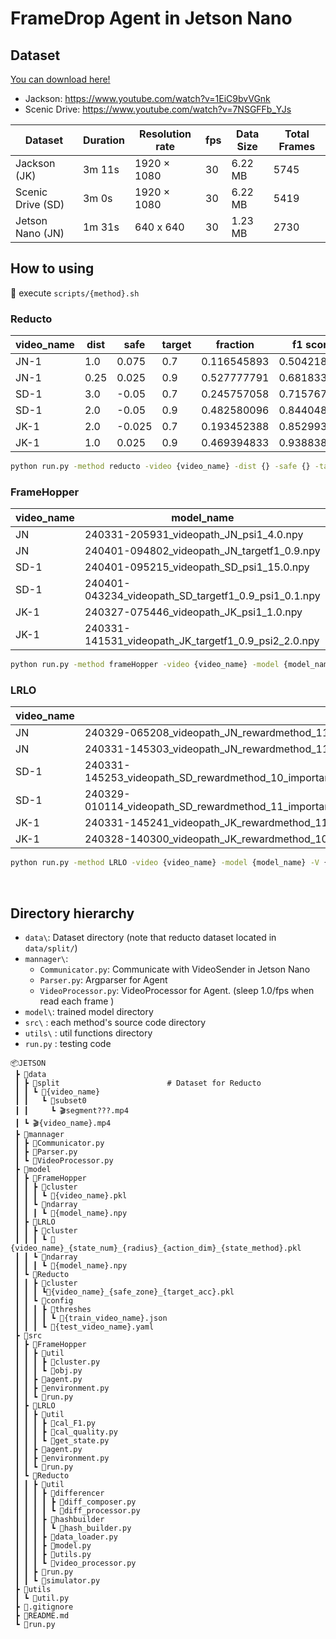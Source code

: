 # FrameDrop Agent in Jetson Nano

## Dataset
[You can download here!](https://drive.google.com/file/d/1tUQgVmZ4p9e_femsJL3TQI570z7mPK_h/view?usp=sharing)

- Jackson: https://www.youtube.com/watch?v=1EiC9bvVGnk
- Scenic Drive: https://www.youtube.com/watch?v=7NSGFFb_YJs

| Dataset      |  Duration | Resolution rate | fps | Data Size        | Total Frames |
| ------------ | -------- | --------------- | --- | ---------------- | ------------ |
|  Jackson (JK)       | 3m 11s   | 1920 × 1080     | 30  | 6.22 $\text{MB}$ | 5745         |
|  Scenic Drive (SD) | 3m 0s    | 1920 × 1080     | 30  | 6.22 $\text{MB}$ | 5419         | 
| Jetson Nano (JN)   | 1m 31s   | 640 x 640       | 30  | 1.23 $\text{MB}$ | 2730         |

## How to using
📢 execute `scripts/{method}.sh`

### Reducto    

| video_name | dist | safe | target | fraction | f1 score |
| --- | --- | --- | ---| --- | ---|
| JN-1 | 1.0 | 0.075 | 0.7 | 0.116545893 | 0.504218936 |
| JN-1 | 0.25 | 0.025 |0.9 |0.527777791  | 0.681833386 |
| SD-1 | 3.0 | -0.05 |0.7 |0.245757058 | 0.715767324 |
| SD-1 | 2.0  | -0.05 | 0.9| 0.482580096 |0.844048023	 |
| JK-1 | 2.0  | -0.025 | 0.7|0.193452388 | 0.852993608 |
| JK-1 | 1.0  | 0.025 | 0.9|0.469394833 |0.938838184 |

```bash
python run.py -method reducto -video {video_name} -dist {} -safe {} -target {} -jetson t
```
### FrameHopper
| video_name | model_name | fraction | f1 score |
| --- | ---| --- | ---|
| JN | 240331-205931_videopath_JN_psi1_4.0.npy | 0.1883 | 0.553460 |
| JN | 240401-094802_videopath_JN_targetf1_0.9.npy |0.5392  | 0.793518 |
| SD-1 | 240401-095215_videopath_SD_psi1_15.0.npy	| 0.2495 | 0.625895	|
| SD-1 | 240401-043234_videopath_SD_targetf1_0.9_psi1_0.1.npy| 0.5226 |0.869072|
| JK-1 | 240327-075446_videopath_JK_psi1_1.0.npy | 0.1121 |	0.834371899 |
| JK-1 | 240331-141531_videopath_JK_targetf1_0.9_psi2_2.0.npy| 0.2594 |	0.885302147|

```bash 
python run.py -method frameHopper -video {video_name} -model {model_name} -jetson t
```

### LRLO
| video_name | model_name | fraction | f1 score |
| --- | ---| --- | ---|
| JN | 240329-065208_videopath_JN_rewardmethod_11_importantmethod_021_actiondim_15_threshold_0.4_statemethod_1.npy	| 0.1737 | 0.502615295	|
| JN | 240331-145303_videopath_JN_rewardmethod_11_importantmethod_021_actiondim_5_threshold_0.5_statemethod_1.npy	| 0.4892 | 0.77821829|
| SD-1| 240331-145253_videopath_SD_rewardmethod_10_importantmethod_021_radius_120_actiondim_15_threshold_0.1_statemethod_1.npy |  0.2054 | 0.656007951	|
| SD-1 | 240329-010114_videopath_SD_rewardmethod_11_importantmethod_021_radius_120_actiondim_5_threshold_0.2_statemethod_1.npy | 0.3998 |	0.815773421	|
| JK-1 | 240331-145241_videopath_JK_rewardmethod_11_importantmethod_021_actiondim_15_threshold_0.1_statemethod_1.npy | 0.1412 |	0.825364566	|
| JK-1 | 240328-140300_videopath_JK_rewardmethod_10_importantmethod_021_actiondim_5_threshold_0.35_statemethod_1.npy | 0.5639 |	0.932373083 |	
```bash
python run.py -method LRLO -video {video_name} -model {model_name} -V {} -jetson t
```

<br>


## Directory hierarchy
- `data\`: Dataset directory (note that reducto dataset located in `data/split/`)
- `mannager\`:
    - `Communicator.py`: Communicate with VideoSender in Jetson Nano
    - `Parser.py`: Argparser for Agent
    - `VideoProcessor.py`: VideoProcessor for Agent. (sleep 1.0/fps when read each frame )
- `model\`: trained model directory
- `src\` : each method's source code directory
- `utils\` : util functions directory
- `run.py` : testing code


```
📦JETSON
 ┣ 📂data
 ┃ ┣ 📂split                        # Dataset for Reducto
 ┃ ┃ ┗ 📂{video_name}
 ┃ ┃   ┗ 📂subset0
 ┃ ┃     ┗ 🎬segment???.mp4
 ┃ ┗ 🎬{video_name}.mp4
 ┣ 📂mannager
 ┃ ┣ 📜Communicator.py
 ┃ ┣ 📜Parser.py
 ┃ ┗ 📜VideoProcessor.py
 ┣ 📂model
 ┃ ┣ 📂FrameHopper
 ┃ ┃ ┣ 📂cluster
 ┃ ┃ ┃ ┗ 📜{video_name}.pkl
 ┃ ┃ ┗ 📂ndarray
 ┃ ┃ ┃ ┗ 📜{model_name}.npy
 ┃ ┣ 📂LRLO
 ┃ ┃ ┣ 📂cluster
 ┃ ┃ ┃ ┗ 📜{video_name}_{state_num}_{radius}_{action_dim}_{state_method}.pkl
 ┃ ┃ ┗ 📂ndarray
 ┃ ┃ ┃ ┗ 📜{model_name}.npy
 ┃ ┗ 📂Reducto
 ┃ ┃ ┣ 📂cluster
 ┃ ┃ ┃ ┗📜{video_name}_{safe_zone}_{target_acc}.pkl
 ┃ ┃ ┗ 📂config
 ┃ ┃ ┃ ┣ 📂threshes
 ┃ ┃ ┃ ┃ ┗ 📜{train_video_name}.json
 ┃ ┃ ┃ ┗ 📜{test_video_name}.yaml
 ┣ 📂src
 ┃ ┣ 📂FrameHopper
 ┃ ┃ ┣ 📂util
 ┃ ┃ ┃ ┣ 📜cluster.py
 ┃ ┃ ┃ ┗ 📜obj.py
 ┃ ┃ ┣ 📜agent.py
 ┃ ┃ ┣ 📜environment.py
 ┃ ┃ ┗ 📜run.py
 ┃ ┣ 📂LRLO
 ┃ ┃ ┣ 📂util
 ┃ ┃ ┃ ┣ 📜cal_F1.py
 ┃ ┃ ┃ ┣ 📜cal_quality.py
 ┃ ┃ ┃ ┗ 📜get_state.py
 ┃ ┃ ┣ 📜agent.py
 ┃ ┃ ┣ 📜environment.py
 ┃ ┃ ┗ 📜run.py
 ┃ ┗ 📂Reducto
 ┃ ┃ ┣ 📂util
 ┃ ┃ ┃ ┣ 📂differencer
 ┃ ┃ ┃ ┃ ┣ 📜diff_composer.py
 ┃ ┃ ┃ ┃ ┗ 📜diff_processor.py
 ┃ ┃ ┃ ┣ 📂hashbuilder
 ┃ ┃ ┃ ┃ ┗ 📜hash_builder.py
 ┃ ┃ ┃ ┣ 📜data_loader.py
 ┃ ┃ ┃ ┣ 📜model.py
 ┃ ┃ ┃ ┣ 📜utils.py
 ┃ ┃ ┃ ┗ 📜video_processor.py
 ┃ ┃ ┣ 📜run.py
 ┃ ┃ ┗ 📜simulator.py
 ┣ 📂utils
 ┃ ┗ 📜util.py
 ┣ 📜.gitignore
 ┣ 📜README.md
 ┗ 📜run.py
 ```
